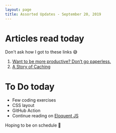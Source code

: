 ```yaml
---
layout: page
title: Assorted Updates - September 20, 2019
---
```


# Articles read today
Don't ask how I got to these links :sweat_smile:

1. [Want to be more productive? Don’t go paperless.](https://doist.com/blog/pen-and-paper-productivity/)
2. [A Story of Caching](https://github.com/memcached/memcached/wiki/TutorialCachingStory)

# To Do today

* Few coding exercises
* CSS layout
* GitHub Action
* Continue reading on [Eloquent JS](http://eloquentjavascript.net/)

Hoping to be on schedule :crossed_fingers:
